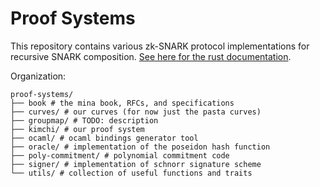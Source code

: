 # Proof Systems

This repository contains various zk-SNARK protocol implementations for recursive SNARK composition. [See here for the rust documentation](https://o1-labs.github.io/proof-systems/rustdoc).

Organization:

```
proof-systems/
├── book # the mina book, RFCs, and specifications
├── curves/ # our curves (for now just the pasta curves)
├── groupmap/ # TODO: description
├── kimchi/ # our proof system
├── ocaml/ # ocaml bindings generator tool
├── oracle/ # implementation of the poseidon hash function
├── poly-commitment/ # polynomial commitment code
├── signer/ # implementation of schnorr signature scheme
└── utils/ # collection of useful functions and traits
```
